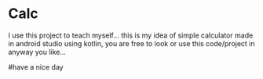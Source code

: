 # Calc
I use this project to teach myself...
this is my idea of simple calculator made in android studio using kotlin, 
you are free to look or use this code/project in anyway you like...

#have a nice day
